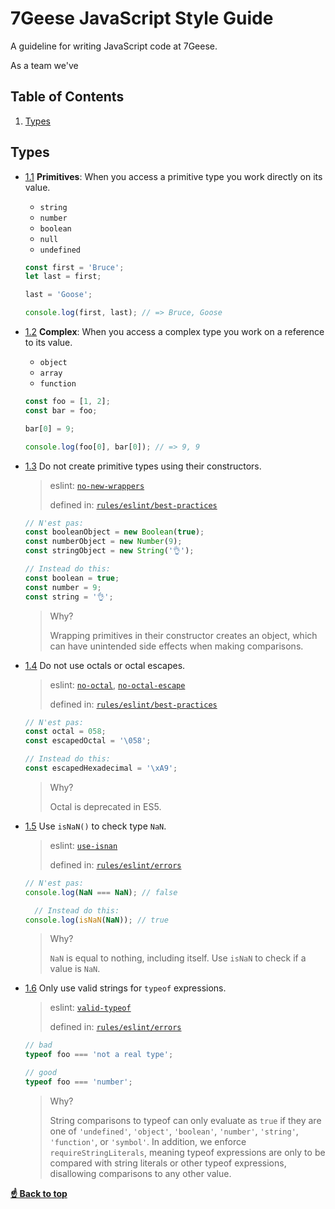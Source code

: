 # 7Geese JavaScript Style Guide

A guideline for writing JavaScript code at 7Geese.

As a team we've

## Table of Contents

1. [Types](#types)
<!--


// 7Geese
X. Directory Structure
X. Testing
X. Promises
X. React & JSX
X. Domain-specific rules (7G rules)



// From WalMart:
2. [References](#references)
3. [Objects](#objects)
4. [Arrays](#arrays)
5. [Destructuring](#destructuring)
6. [Strings](#strings)
7. [Functions](#functions)
8. [Arrow Functions](#arrow-functions)
9. [Classes & Constructors](#classes--constructors)
10. [Modules](#modules)
11. [Iterators and Generators](#iterators-and-generators)
12. [Properties](#properties)
13. [Variables](#variables)
14. [Hoisting](#hoisting)
15. [Comparison Operators & Equality](#comparison-operators--equality)
16. [Blocks](#blocks)
17. [Control Statements](#control-statements)
18. [Comments](#comments)
19. [Whitespace](#whitespace)
20. [Commas](#commas)
21. [Semicolons](#semicolons)
22. [Type Casting & Coercion](#type-casting--coercion)
23. [Naming Conventions](#naming-conventions)
24. [Accessors](#accessors)
25. [Events](#events)
26. [jQuery](#jquery)
27. [ECMAScript 5 Compatibility](#ecmascript-5-compatibility)
28. [ECMAScript 6+ (ES 2015+) Styles](#ecmascript-6-es-2015-styles)
29. [Standard Library](#standard-library)
30. [Testing](#testing)
31. [Performance](#performance)
32. [Resources](#resources)
33. [In the Wild](#in-the-wild)
34. [Translation](#translation)
35. [The JavaScript Style Guide Guide](#the-javascript-style-guide-guide)
36. [Chat With Us About JavaScript](#chat-with-us-about-javascript)
37. [Contributors](#contributors)
38. [License](#license)
39. [Amendments](#amendments)


-->

## Types

<a name="types--primitives"></a><a name="1.1"></a>
- [1.1](#types--primitives) **Primitives**: When you access a primitive type you work directly on its value.
  + `string`
  + `number`
  + `boolean`
  + `null`
  + `undefined`

  ```js
  const first = 'Bruce';
  let last = first;

  last = 'Goose';

  console.log(first, last); // => Bruce, Goose
  ```
<a name="types--complex"></a><a name="1.2"></a>
- [1.2](#types--complex) **Complex**: When you access a complex type you work on a reference to its value.
  + `object`
  + `array`
  + `function`

  ```js
  const foo = [1, 2];
  const bar = foo;

  bar[0] = 9;

  console.log(foo[0], bar[0]); // => 9, 9
  ```
<a name="types--no-new-wrappers"></a><a name="1.3"></a>
- [1.3](#types--no-new-wrappers) Do not create primitive types using their constructors.

  > eslint: [`no-new-wrappers`](http://eslint.org/docs/rules/no-new-wrappers)
  >
  > defined in: [`rules/eslint/best-practices`](https://github.com/7Geese/eslint-config-7geese/blob/master/rules/eslint/best-practices/on.js)

  ```js
  // N'est pas:
  const booleanObject = new Boolean(true);
  const numberObject = new Number(9);
  const stringObject = new String('👌');

  // Instead do this:
  const boolean = true;
  const number = 9;
  const string = '👌';
  ```

  > Why?
  >
  > Wrapping primitives in their constructor creates an object, which can have unintended side effects when making comparisons.

<a name="types--no-octal"></a><a name="1.4"></a>
- [1.4](#types--no-octal) Do not use octals or octal escapes.

  > eslint: [`no-octal`](http://eslint.org/docs/rules/no-octal), [`no-octal-escape`](http://eslint.org/docs/rules/no-octal-escape)
  >
  > defined in: [`rules/eslint/best-practices`](https://github.com/7Geese/eslint-config-7geese/blob/master/rules/eslint/best-practices/on.js)

  ```js
  // N'est pas:
  const octal = 058;
  const escapedOctal = '\058';

  // Instead do this:
  const escapedHexadecimal = '\xA9';
  ```

  > Why?
  >
  > Octal is deprecated in ES5.

<a name="types--isnan"></a><a name="1.5"></a>
- [1.5](#types--isnan) Use `isNaN()` to check type `NaN`.

  > eslint: [`use-isnan`](http://eslint.org/docs/rules/use-isnan)
  >
  > defined in: [`rules/eslint/errors`](https://github.com/7Geese/eslint-config-7geese/blob/master/rules/eslint/errors/on.js)

  ```js
  // N'est pas:
  console.log(NaN === NaN); // false

    // Instead do this:
  console.log(isNaN(NaN)); // true
  ```

  > Why?
  >
  > `NaN` is equal to nothing, including itself. Use `isNaN` to check if a value is `NaN`.

<a name="types--typeof"></a><a name="1.6"></a>
- [1.6](#types--typeof) Only use valid strings for `typeof` expressions.

  > eslint: [`valid-typeof`](http://eslint.org/docs/rules/valid-typeof)
  >
  > defined in: [`rules/eslint/errors`](https://github.com/7Geese/eslint-config-7geese/blob/master/rules/eslint/errors/on.js)

  ```js
  // bad
  typeof foo === 'not a real type';

  // good
  typeof foo === 'number';
  ```

  > Why?
  >
  > String comparisons to typeof can only evaluate as `true` if they are one of `'undefined'`, `'object'`, `'boolean'`, `'number'`, `'string'`, `'function'`, or `'symbol'`.
  > In addition, we enforce `requireStringLiterals`, meaning typeof expressions are only to be compared with string literals or other typeof expressions, disallowing comparisons to any other value.

[**☝️ Back to top**](https://github.com/7Geese/eslint-config-7geese/blob/master/docs/styleguide.md#table-of-contents)
